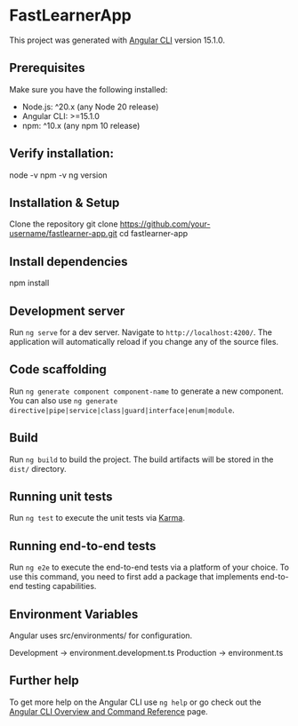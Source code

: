 # FastLearnerApp

This project was generated with [Angular CLI](https://github.com/angular/angular-cli) version 15.1.0.

## Prerequisites  

Make sure you have the following installed:  
- Node.js: ^20.x (any Node 20 release)
- Angular CLI: >=15.1.0 
- npm: ^10.x (any npm 10 release)

## Verify installation:  

node -v
npm -v
ng version

## Installation & Setup
Clone the repository
git clone https://github.com/your-username/fastlearner-app.git
cd fastlearner-app

## Install dependencies
npm install

## Development server

Run `ng serve` for a dev server. Navigate to `http://localhost:4200/`. The application will automatically reload if you change any of the source files.


## Code scaffolding

Run `ng generate component component-name` to generate a new component. You can also use `ng generate directive|pipe|service|class|guard|interface|enum|module`.

## Build

Run `ng build` to build the project. The build artifacts will be stored in the `dist/` directory.

## Running unit tests

Run `ng test` to execute the unit tests via [Karma](https://karma-runner.github.io).

## Running end-to-end tests

Run `ng e2e` to execute the end-to-end tests via a platform of your choice. To use this command, you need to first add a package that implements end-to-end testing capabilities.


## Environment Variables
Angular uses src/environments/ for configuration.

Development → environment.development.ts
Production → environment.ts

## Further help

To get more help on the Angular CLI use `ng help` or go check out the [Angular CLI Overview and Command Reference](https://angular.io/cli) page.
